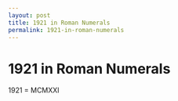 ```yaml
---
layout: post
title: 1921 in Roman Numerals
permalink: 1921-in-roman-numerals
---
```


# 1921 in Roman Numerals

1921 = MCMXXI

